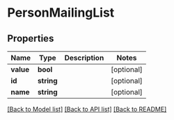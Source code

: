 # PersonMailingList

## Properties

 Name      | Type       | Description | Notes      
-----------|------------|-------------|------------
 **value** | **bool**   |             | [optional] 
 **id**    | **string** |             | [optional] 
 **name**  | **string** |             | [optional] 

[[Back to Model list]](../README.md#documentation-for-models) [[Back to API list]](../README.md#documentation-for-api-endpoints) [[Back to README]](../README.md)


